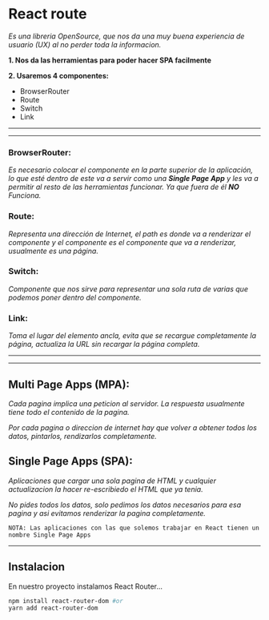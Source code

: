 # **React route**

*Es una libreria OpenSource, que nos da una muy buena experiencia de usuario (UX) al no perder toda la informacion.*

**1. Nos da las herramientas para poder hacer SPA facilmente**

**2. Usaremos 4 componentes:**
  - BrowserRouter
  - Route
  - Switch
  - Link

---
---

### **BrowserRouter:** 
*Es necesario colocar el componente en la parte superior de la aplicación, lo que esté dentro de este va a servir como una **Single Page App** y les va a permitir al resto de las herramientas funcionar. Ya que fuera de él **NO** Funciona.*

### **Route:**
*Representa una dirección de Internet, el path es donde va a renderizar el componente y el componente es el componente que va a renderizar, usualmente es una página.*

### **Switch:**
*Componente que nos sirve para representar una sola ruta de varias que podemos poner dentro del componente.*

### **Link:**
*Toma el lugar del elemento ancla, evita que se recargue completamente la página, actualiza la URL sin recargar la página completa.*

---
---

## **Multi Page Apps (MPA):**

*Cada pagina implica una peticion al servidor. La respuesta usualmente tiene todo el contenido de la pagina.*

*Por cada pagina o direccion de internet hay que volver a obtener todos los datos, pintarlos, rendizarlos completamente.*

## **Single Page Apps (SPA):**

*Aplicaciones que cargar una sola pagina de HTML y cualquier actualizacion la hacer re-escribiedo el HTML que ya tenia.*

*No pides todos los datos, solo pedimos los datos necesarios para esa pagina y asi evitamos renderizar la pagina completamente.*

``NOTA: Las aplicaciones con las que solemos trabajar en React tienen un nombre Single Page Apps``

---

## **Instalacion**

En nuestro proyecto instalamos React Router...

```sh
npm install react-router-dom #or
yarn add react-router-dom
```

